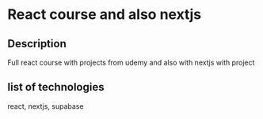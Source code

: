 # React course and also nextjs

## Description
Full react course with projects from udemy and also with nextjs with project

## list of technologies
react, nextjs, supabase